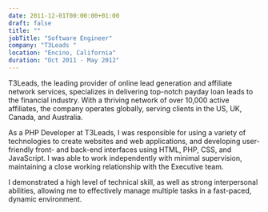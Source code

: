 ```yaml
---
date: 2011-12-01T00:00:00+01:00
draft: false
title: ""
jobTitle: "Software Engineer"
company: "T3Leads "
location: "Encino, California"
duration: "Oct 2011 - May 2012"
---
```


T3Leads, the leading provider of online lead generation and affiliate network services, specializes in delivering top-notch payday loan leads to the financial industry. With a thriving network of over 10,000 active affiliates, the company operates globally, serving clients in the US, UK, Canada, and Australia.

As a PHP Developer at T3Leads, I was responsible for using a variety of technologies to create websites and web applications, and developing user-friendly front- and back-end interfaces using HTML, PHP, CSS, and JavaScript. I was able to work independently with minimal supervision, maintaining a close working relationship with the Executive team.

I demonstrated a high level of technical skill, as well as strong interpersonal abilities, allowing me to effectively manage multiple tasks in a fast-paced, dynamic environment.